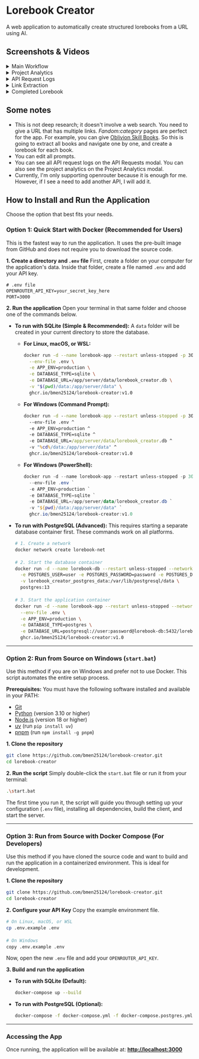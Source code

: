 # Lorebook Creator

A web application to automatically create structured lorebooks from a URL using AI.

## Screenshots & Videos

<details>
  <summary>Main Workflow</summary>
  
  *A video demonstrating the main workflow of creating a lorebook from a URL*

https://github.com/user-attachments/assets/1812776a-19e2-42c7-9b0b-00356ebab724
  
</details>

<details>
  <summary>Project Analytics</summary>
  
  *View analytics for each project, including token usage and costs.*
  
  ![Project Analytics](showcase/project-analytics.png)
</details>

<details>
  <summary>API Request Logs</summary>
  
  *Inspect detailed logs for every API request made during the process.*
  
  ![API Request Logs](showcase/api-request-logs.png)
</details>

<details>
  <summary>Link Extraction</summary>
  
  *The application automatically extracts relevant links from the source.*
  
  ![Link Extraction](showcase/extract-links.png)
</details>

<details>
  <summary>Completed Lorebook</summary>
  
  *The final generated lorebook, structured and ready for use.*
  
  ![Completed Lorebook](showcase/complete.png)
</details>

## Some notes
- This is not deep research; it doesn't involve a web search. You need to give a URL that has multiple links. _Fandom:category_ pages are perfect for the app. For example, you can give [Oblivion Skill Books](https://elderscrolls.fandom.com/wiki/Category:Oblivion:_Skill_Books). So this is going to extract all books and navigate one by one, and create a lorebook for each book.
- You can edit all prompts.
- You can see all API request logs on the API Requests modal. You can also see the project analytics on the Project Analytics modal.
- Currently, I'm only supporting openrouter because it is enough for me. However, if I see a need to add another API, I will add it.

## How to Install and Run the Application

Choose the option that best fits your needs.

### Option 1: Quick Start with Docker (Recommended for Users)

This is the fastest way to run the application. It uses the pre-built image from GitHub and does not require you to download the source code.

**1. Create a directory and `.env` file**
First, create a folder on your computer for the application's data. Inside that folder, create a file named `.env` and add your API key.

```env
# .env file
OPENROUTER_API_KEY=your_secret_key_here
PORT=3000
```

**2. Run the application**
Open your terminal in that same folder and choose one of the commands below.

*   **To run with SQLite (Simple & Recommended):**
    A `data` folder will be created in your current directory to store the database.

    *   **For Linux, macOS, or WSL:**
        ```bash
        docker run -d --name lorebook-app --restart unless-stopped -p 3000:3000 \
          --env-file .env \
          -e APP_ENV=production \
          -e DATABASE_TYPE=sqlite \
          -e DATABASE_URL=/app/server/data/lorebook_creator.db \
          -v "$(pwd)/data:/app/server/data" \
          ghcr.io/bmen25124/lorebook-creator:v1.0
        ```

    *   **For Windows (Command Prompt):**
        ```cmd
        docker run -d --name lorebook-app --restart unless-stopped -p 3000:3000 ^
          --env-file .env ^
          -e APP_ENV=production ^
          -e DATABASE_TYPE=sqlite ^
          -e DATABASE_URL=/app/server/data/lorebook_creator.db ^
          -v "%cd%/data:/app/server/data" ^
          ghcr.io/bmen25124/lorebook-creator:v1.0
        ```
        
    *   **For Windows (PowerShell):**
        ```powershell
        docker run -d --name lorebook-app --restart unless-stopped -p 3000:3000 `
          --env-file .env `
          -e APP_ENV=production `
          -e DATABASE_TYPE=sqlite `
          -e DATABASE_URL=/app/server/data/lorebook_creator.db `
          -v "${pwd}/data:/app/server/data" `
          ghcr.io/bmen25124/lorebook-creator:v1.0
        ```

*   **To run with PostgreSQL (Advanced):**
    This requires starting a separate database container first. These commands work on all platforms.

    ```bash
    # 1. Create a network
    docker network create lorebook-net

    # 2. Start the database container
    docker run -d --name lorebook-db --restart unless-stopped --network lorebook-net \
      -e POSTGRES_USER=user -e POSTGRES_PASSWORD=password -e POSTGRES_DB=lorebook_creator \
      -v lorebook_creator_postgres_data:/var/lib/postgresql/data \
      postgres:13

    # 3. Start the application container
    docker run -d --name lorebook-app --restart unless-stopped --network lorebook-net -p 3000:3000 \
      --env-file .env \
      -e APP_ENV=production \
      -e DATABASE_TYPE=postgres \
      -e DATABASE_URL=postgresql://user:password@lorebook-db:5432/lorebook_creator \
      ghcr.io/bmen25124/lorebook-creator:v1.0
    ```

---

### Option 2: Run from Source on Windows (`start.bat`)

Use this method if you are on Windows and prefer not to use Docker. This script automates the entire setup process.

**Prerequisites:**
You must have the following software installed and available in your PATH:
-   [Git](https://git-scm.com/downloads)
-   [Python](https://www.python.org/downloads/) (version 3.10 or higher)
-   [Node.js](https://nodejs.org/) (version 18 or higher)
-   [uv](https://github.com/astral-sh/uv) (run `pip install uv`)
-   [pnpm](https://pnpm.io/installation) (run `npm install -g pnpm`)

**1. Clone the repository**
```bash
git clone https://github.com/bmen25124/lorebook-creator.git
cd lorebook-creator
```

**2. Run the script**
Simply double-click the `start.bat` file or run it from your terminal:
```bash
.\start.bat
```
The first time you run it, the script will guide you through setting up your configuration (`.env` file), installing all dependencies, build the client, and start the server.

---

### Option 3: Run from Source with Docker Compose (For Developers)

Use this method if you have cloned the source code and want to build and run the application in a containerized environment. This is ideal for development.

**1. Clone the repository**
```bash
git clone https://github.com/bmen25124/lorebook-creator.git
cd lorebook-creator
```

**2. Configure your API Key**
Copy the example environment file.
```bash
# On Linux, macOS, or WSL
cp .env.example .env

# On Windows
copy .env.example .env
```
Now, open the new `.env` file and add your `OPENROUTER_API_KEY`.

**3. Build and run the application**

*   **To run with SQLite (Default):**
    ```bash
    docker-compose up --build
    ```

*   **To run with PostgreSQL (Optional):**
    ```bash
    docker-compose -f docker-compose.yml -f docker-compose.postgres.yml up --build
    ```

---

### Accessing the App

Once running, the application will be available at:
**[http://localhost:3000](http://localhost:3000)**
